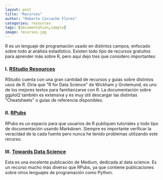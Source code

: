 ```yaml
---
layout: post
title: "Recursos"
author: "Roberto Carcache Flores"
categories: resources
tags: [documentation,sample]
image: recursos.jpg
---
```


R es un lenguaje de programación usado en distintos campos, enfocado sobre todo al análisis estadístico. Existen todo tipo de recursos gratuitos para aprender más sobre R, pero aquí dejo tres que considero importantes:

### I. [RStudio Resources](https://rstudio.com/resources/books/)
RStudio cuenta con una gran cantidad de recursos y guías sobre distintos usos de R. Diría que "R for Data Science" de Wickham y Grolemund, es uno de los mejores textos para familiarizarse con R. La documentación sobre ggplot2 también es extensiva y es muy útil descargar las distintas "Cheatsheets" o guías de referencia disponibles. 

### II. [RPubs](https://rpubs.com)
RPubs es un espacio para que usuarios de R publiquen tutoriales y todo tipo de documentación usando Markdown. Siempre es importante verificar la veracidad de la cada fuente pero nunca he tenido problemas utilizando este recurso. 

### III. [Towards Data Science](https://towardsdatascience.com/tagged/r-programming) 
Esta es una excelente publicación de Medium, dedicada al data science. Es un recurso mucho más diverso que RPubs, ya que contiene publicaciones sobre otros lenguajes de programación como Python. 



